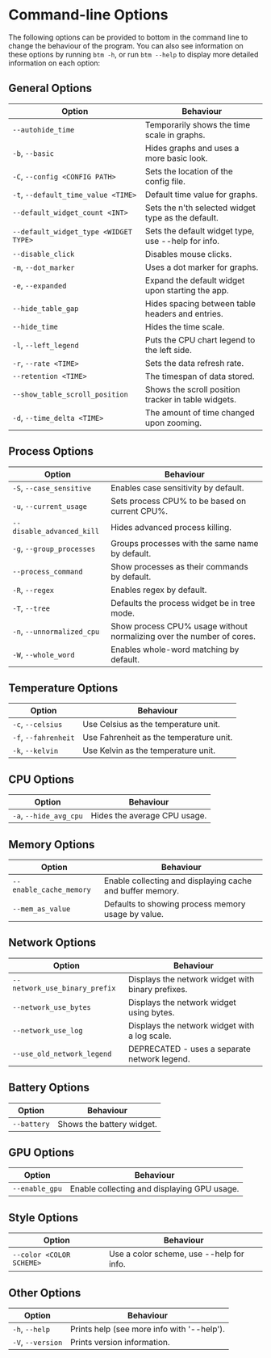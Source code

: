 # Command-line Options

The following options can be provided to bottom in the command line to change the behaviour of the program. You can also
see information on these options by running `btm -h`, or run `btm --help` to display more detailed information on each option:

## General Options

| Option                                | Behaviour                                           |
| ------------------------------------- | --------------------------------------------------- |
| `--autohide_time`                     | Temporarily shows the time scale in graphs.         |
| `-b`, `--basic`                       | Hides graphs and uses a more basic look.            |
| `-C`, `--config <CONFIG PATH>`        | Sets the location of the config file.               |
| `-t`, `--default_time_value <TIME>`   | Default time value for graphs.                      |
| `--default_widget_count <INT>`        | Sets the n'th selected widget type as the default.  |
| `--default_widget_type <WIDGET TYPE>` | Sets the default widget type, use --help for info.  |
| `--disable_click`                     | Disables mouse clicks.                              |
| `-m`, `--dot_marker`                  | Uses a dot marker for graphs.                       |
| `-e`, `--expanded`                    | Expand the default widget upon starting the app.    |
| `--hide_table_gap`                    | Hides spacing between table headers and entries.    |
| `--hide_time`                         | Hides the time scale.                               |
| `-l`, `--left_legend`                 | Puts the CPU chart legend to the left side.         |
| `-r`, `--rate <TIME>`                 | Sets the data refresh rate.                         |
| `--retention <TIME>`                  | The timespan of data stored.                        |
| `--show_table_scroll_position`        | Shows the scroll position tracker in table widgets. |
| `-d`, `--time_delta <TIME>`           | The amount of time changed upon zooming.            |

## Process Options

| Option                     | Behaviour                                                             |
| -------------------------- | --------------------------------------------------------------------- |
| `-S`, `--case_sensitive`   | Enables case sensitivity by default.                                  |
| `-u`, `--current_usage`    | Sets process CPU% to be based on current CPU%.                        |
| `--disable_advanced_kill`  | Hides advanced process killing.                                       |
| `-g`, `--group_processes`  | Groups processes with the same name by default.                       |
| `--process_command`        | Show processes as their commands by default.                          |
| `-R`, `--regex`            | Enables regex by default.                                             |
| `-T`, `--tree`             | Defaults the process widget be in tree mode.                          |
| `-n`, `--unnormalized_cpu` | Show process CPU% usage without normalizing over the number of cores. |
| `-W`, `--whole_word`       | Enables whole-word matching by default.                               |

## Temperature Options

| Option               | Behaviour                               |
| -------------------- | --------------------------------------- |
| `-c`, `--celsius`    | Use Celsius as the temperature unit.    |
| `-f`, `--fahrenheit` | Use Fahrenheit as the temperature unit. |
| `-k`, `--kelvin`     | Use Kelvin as the temperature unit.     |

## CPU Options

| Option                 | Behaviour                    |
| ---------------------- | ---------------------------- |
| `-a`, `--hide_avg_cpu` | Hides the average CPU usage. |

## Memory Options

| Option                  | Behaviour                                                 |
| ----------------------- | --------------------------------------------------------- |
| `--enable_cache_memory` | Enable collecting and displaying cache and buffer memory. |
| `--mem_as_value`        | Defaults to showing process memory usage by value.        |

## Network Options

| Option                        | Behaviour                                         |
| ----------------------------- | ------------------------------------------------- |
| `--network_use_binary_prefix` | Displays the network widget with binary prefixes. |
| `--network_use_bytes`         | Displays the network widget using bytes.          |
| `--network_use_log`           | Displays the network widget with a log scale.     |
| `--use_old_network_legend`    | DEPRECATED - uses a separate network legend.      |

## Battery Options

| Option      | Behaviour                 |
| ----------- | ------------------------- |
| `--battery` | Shows the battery widget. |

## GPU Options

| Option         | Behaviour                                   |
| -------------- | ------------------------------------------- |
| `--enable_gpu` | Enable collecting and displaying GPU usage. |

## Style Options

| Option                   | Behaviour                                |
| ------------------------ | ---------------------------------------- |
| `--color <COLOR SCHEME>` | Use a color scheme, use --help for info. |

## Other Options

| Option            | Behaviour                                  |
| ----------------- | ------------------------------------------ |
| `-h`, `--help`    | Prints help (see more info with '--help'). |
| `-V`, `--version` | Prints version information.                |
